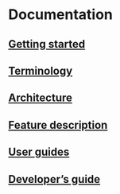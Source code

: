 # Documentation

## [Getting started](./getting-started.md)
## [Terminology](./terminology.md)
## [Architecture](./architecture.md)
## [Feature description](./features.md)
## [User guides](./user-guides.md)
## [Developer’s guide](./development.md)
